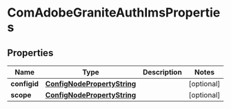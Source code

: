 
# ComAdobeGraniteAuthImsProperties

## Properties
Name | Type | Description | Notes
------------ | ------------- | ------------- | -------------
**configid** | [**ConfigNodePropertyString**](ConfigNodePropertyString.md) |  |  [optional]
**scope** | [**ConfigNodePropertyString**](ConfigNodePropertyString.md) |  |  [optional]




